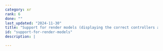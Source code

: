 ```yaml
---
category: xr
rank: 6
done: ""
last_updated: "2024-11-30"
title: "Support for render models (displaying the correct controllers and other peripherals)"
id: "support-for-render-models"
description: |

---
```

